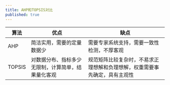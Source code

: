 ```yaml
---
title: AHP和TOPSIS对比
published: true
---
```


算法 | 优点 |  缺点
-|-|-
AHP|简洁实用，需要的定量数据少|需要专家系统支持，需要一致性检测，不厚客观
TOPSIS|对数据分布、指标多少无限制，计算简单，结果量化客观|规范矩阵比较复杂时，不易求正理想解和负理想解，权重需要事先确定，具有主观性
